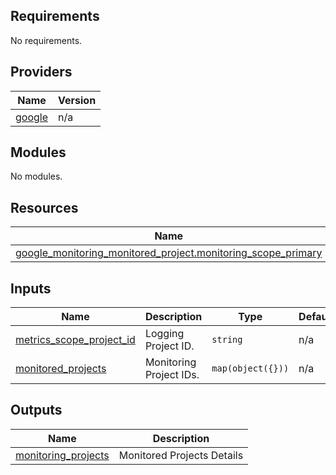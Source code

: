 <!-- BEGIN_TF_DOCS -->
## Requirements

No requirements.

## Providers

| Name | Version |
|------|---------|
| <a name="provider_google"></a> [google](#provider\_google) | n/a |

## Modules

No modules.

## Resources

| Name | Type |
|------|------|
| [google_monitoring_monitored_project.monitoring_scope_primary](https://registry.terraform.io/providers/hashicorp/google/latest/docs/resources/monitoring_monitored_project) | resource |

## Inputs

| Name | Description | Type | Default | Required |
|------|-------------|------|---------|:--------:|
| <a name="input_metrics_scope_project_id"></a> [metrics\_scope\_project\_id](#input\_metrics\_scope\_project\_id) | Logging Project ID. | `string` | n/a | yes |
| <a name="input_monitored_projects"></a> [monitored\_projects](#input\_monitored\_projects) | Monitoring Project IDs. | `map(object({}))` | n/a | yes |

## Outputs

| Name | Description |
|------|-------------|
| <a name="output_monitoring_projects "></a> [monitoring\_projects ](#output\_monitoring\_projects ) | Monitored Projects Details |
<!-- END_TF_DOCS -->